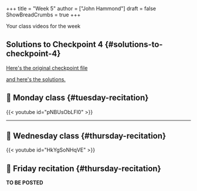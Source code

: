 +++
title = "Week 5"
author = ["John Hammond"]
draft = false
ShowBreadCrumbs = true
+++

Your class videos for the week
<!--more-->


## Solutions to Checkpoint 4 {#solutions-to-checkpoint-4}

[Here's the original checkpoint file](https://nextcloud.math.wichita.edu/index.php/s/sQcHCGP5oSi8jnc)

[and here's the solutions.](https://nextcloud.math.wichita.edu/index.php/s/m4z4rc7WQS5L3JC)


## 🎥 Monday class {#tuesday-recitation}

{{< youtube id="pNBUsObLFl0" >}}

---


## 🎥 Wednesday class {#thursday-recitation}

{{< youtube id="HkYgSoNHqVE" >}}


## 🎥 Friday recitation {#thursday-recitation}

**TO BE POSTED**
